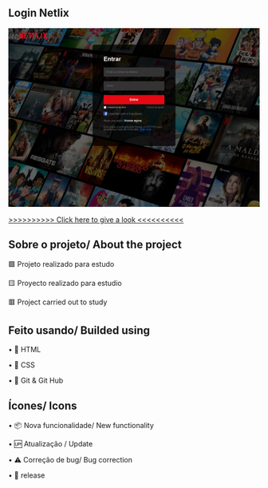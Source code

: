 ## Login Netlix

![preview](.github/preview.png)

[>>>>>>>>>> Click here to give a look <<<<<<<<<<](https://opsxandao.github.io/Login-Netflix//)

## Sobre o projeto/ About the project

🟩 Projeto realizado para estudo

🟨 Proyecto realizado para estudio

🟥 Project carried out to study

## Feito usando/ Builded using

•	📄 HTML

•	🎨 CSS

•	🧶 Git & Git Hub

## Ícones/ Icons

•	📦 Nova funcionalidade/ New functionality

•	🆙 Atualização / Update

•	⚠️ Correção de bug/ Bug correction

•	🏁 release
